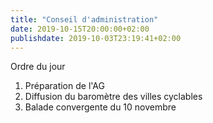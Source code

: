 ```yaml
---
title: "Conseil d'administration"
date: 2019-10-15T20:00:00+02:00
publishdate: 2019-10-03T23:19:41+02:00
---
```


Ordre du jour

1. Préparation de l'AG
2. Diffusion du baromètre des villes cyclables
3. Balade convergente du 10 novembre
